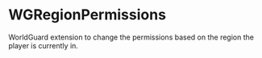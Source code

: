 WGRegionPermissions
===================

WorldGuard extension to change the permissions based on the region the player is currently in.
